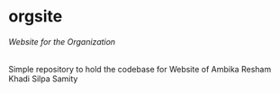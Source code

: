 # orgsite
###### Website for the Organization
Simple repository to hold the codebase for Website of Ambika Resham Khadi Silpa Samity
